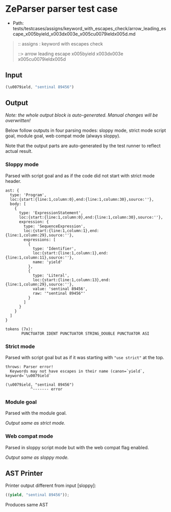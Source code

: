 # ZeParser parser test case

- Path: tests/testcases/assigns/keyword_with_escapes_check/arrow_leading_escape_x005byield_x003dx003e_x005cu0079ieldx005d.md

> :: assigns : keyword with escapes check
>
> ::> arrow leading escape x005byield x003dx003e x005cu0079ieldx005d

## Input

`````js
(\u0079ield, "sentinal 89456")
`````

## Output

_Note: the whole output block is auto-generated. Manual changes will be overwritten!_

Below follow outputs in four parsing modes: sloppy mode, strict mode script goal, module goal, web compat mode (always sloppy).

Note that the output parts are auto-generated by the test runner to reflect actual result.

### Sloppy mode

Parsed with script goal and as if the code did not start with strict mode header.

`````
ast: {
  type: 'Program',
  loc:{start:{line:1,column:0},end:{line:1,column:30},source:''},
  body: [
    {
      type: 'ExpressionStatement',
      loc:{start:{line:1,column:0},end:{line:1,column:30},source:''},
      expression: {
        type: 'SequenceExpression',
        loc:{start:{line:1,column:1},end:{line:1,column:29},source:''},
        expressions: [
          {
            type: 'Identifier',
            loc:{start:{line:1,column:1},end:{line:1,column:11},source:''},
            name: 'yield'
          },
          {
            type: 'Literal',
            loc:{start:{line:1,column:13},end:{line:1,column:29},source:''},
            value: 'sentinal 89456',
            raw: '"sentinal 89456"'
          }
        ]
      }
    }
  ]
}

tokens (7x):
       PUNCTUATOR IDENT PUNCTUATOR STRING_DOUBLE PUNCTUATOR ASI
`````

### Strict mode

Parsed with script goal but as if it was starting with `"use strict"` at the top.

`````
throws: Parser error!
  Keywords may not have escapes in their name (canon=`yield`, keyword=`\u0079ield`

(\u0079ield, "sentinal 89456")
           ^------- error
`````


### Module goal

Parsed with the module goal.

_Output same as strict mode._

### Web compat mode

Parsed in sloppy script mode but with the web compat flag enabled.

_Output same as sloppy mode._

## AST Printer

Printer output different from input [sloppy]:

````js
((yield, "sentinal 89456"));
````

Produces same AST
